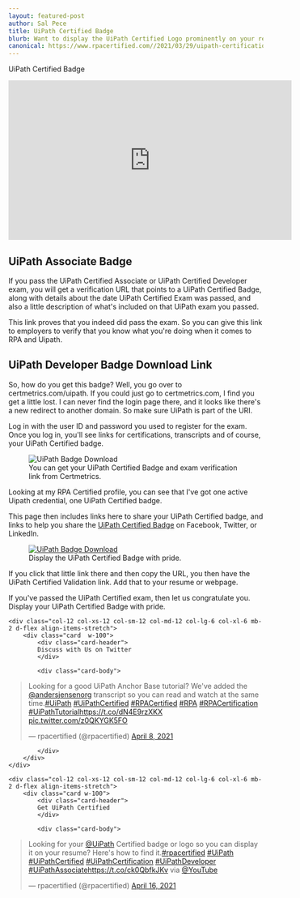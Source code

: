 ```yaml
---
layout: featured-post
author: Sal Pece
title: UiPath Certified Badge
blurb: Want to display the UiPath Certified Logo prominently on your resume or webpage? Here's where to download it and how to get the validation link.
canonical: https://www.rpacertified.com//2021/03/29/uipath-certification-logo.html
---
```


 UiPath Certified Badge

<div class="embed-responsive embed-responsive-16by9">
<iframe src="https://www.youtube.com/embed/g_ogfSnKxQ0" allow="accelerometer; autoplay; clipboard-write; encrypted-media; gyroscope; picture-in-picture" allowfullscreen="" width="560" height="315" frameborder="0"></iframe>
</div>

## UiPath Associate Badge

If you pass the UiPath Certified Associate or UiPath Certified Developer exam, you will get a verification URL that points to a UiPath Certified Badge, along with details about the date UiPath Certified Exam was passed, and also a little description of what's included on that UiPath exam you passed.

This link proves that you indeed did pass the exam. So you can give this link to employers to verify that you know what you're doing when it comes to RPA and Uipath. 

## UiPath Developer Badge Download Link

So, how do you get this badge? Well, you go over to certmetrics.com/uipath. If you could just go to certmetrics.com, I find you get a little lost. I can never find the login page there, and it looks like there's a new redirect to another domain. So make sure UiPath is part of the URI.

Log in with the user ID and password you used to register for the exam. Once you log in, you'll see links for certifications, transcripts and of course, your UiPath Certified badge.  

<figure class="figure">
  <img src="https://www.rpacertified.com/assets/uipath-certification-Badge-download.gif" alt="UiPath Badge Download" class="img-fluid mx-auto d-block img-thumbnail rounded ">
  <figcaption class="figure-caption">You can get your UiPath Certified Badge and exam verification link from Certmetrics.</figcaption>
</figure>

Looking at my RPA Certified profile, you can see that I've got one active Uipath credential, one UiPath Certified badge.

This page then includes links here to share your UiPath Certified badge, and links to help you share the <a href="https://www.rpacertified.com//2021/03/29/uipath-certification-logo.html">UiPath Certified Badge</a> on Facebook, Twitter, or LinkedIn. 

<figure class="figure">
  <a href="https://www.certmetrics.com/uipath/public/badge.aspx?i=1&t=c&d=2020-09-05&ci=UIP00133983">
  <img src="https://www.rpacertified.com/assets/uipath-certified-logo.png" alt="UiPath Badge Download" class="img-fluid mx-auto d-block img-thumbnail rounded ">
  </a>
  <figcaption class="figure-caption">Display the UiPath Certified Badge with pride.</figcaption>
</figure>

If you click that little link there and then copy the URL, you then have the UiPath Certified Validation link. Add that to your resume or webpage.

If you've passed the UiPath Certified exam, then let us congratulate you. Display your UiPath Certified Badge with pride.

<div class="row">
	
    <div class="col-12 col-xs-12 col-sm-12 col-md-12 col-lg-6 col-xl-6 mb-2 d-flex align-items-stretch">
        <div class="card  w-100">
            <div class="card-header">
            Discuss with Us on Twitter
            </div>

            <div class="card-body">
<!-- **************************** -->       


<blockquote class="twitter-tweet"><p lang="en" dir="ltr">Looking for a good UiPath Anchor Base tutorial? We&#39;ve added the <a href="https://twitter.com/andersjensenorg?ref_src=twsrc%5Etfw">@andersjensenorg</a> transcript so you can read and watch at the same time.<a href="https://twitter.com/hashtag/UiPath?src=hash&amp;ref_src=twsrc%5Etfw">#UiPath</a> <a href="https://twitter.com/hashtag/UiPathCertified?src=hash&amp;ref_src=twsrc%5Etfw">#UiPathCertified</a> <a href="https://twitter.com/hashtag/RPACertified?src=hash&amp;ref_src=twsrc%5Etfw">#RPACertified</a> <a href="https://twitter.com/hashtag/RPA?src=hash&amp;ref_src=twsrc%5Etfw">#RPA</a> <a href="https://twitter.com/hashtag/RPACertification?src=hash&amp;ref_src=twsrc%5Etfw">#RPACertification</a> <a href="https://twitter.com/hashtag/UiPathTutorial?src=hash&amp;ref_src=twsrc%5Etfw">#UiPathTutorial</a><a href="https://t.co/dN4E9rzXKX">https://t.co/dN4E9rzXKX</a> <a href="https://t.co/z0QKYGK5FO">pic.twitter.com/z0QKYGK5FO</a></p>&mdash; rpacertified (@rpacertified) <a href="https://twitter.com/rpacertified/status/1380133641003614211?ref_src=twsrc%5Etfw">April 8, 2021</a></blockquote> <script async src="https://platform.twitter.com/widgets.js" charset="utf-8"></script>



<!-- **************************** -->   
            
            
            </div>
        </div>
    </div>
	
	<div class="col-12 col-xs-12 col-sm-12 col-md-12 col-lg-6 col-xl-6 mb-2 d-flex align-items-stretch">
        <div class="card w-100">
            <div class="card-header">
            Get UiPath Certified
            </div>

            <div class="card-body">
<blockquote class="twitter-tweet"><p lang="en" dir="ltr">Looking for your <a href="https://twitter.com/UiPath?ref_src=twsrc%5Etfw">@UiPath</a> Certified badge or logo so you can display it on your resume? Here&#39;s how to find it.<a href="https://twitter.com/hashtag/rpacertified?src=hash&amp;ref_src=twsrc%5Etfw">#rpacertified</a> <a href="https://twitter.com/hashtag/UiPath?src=hash&amp;ref_src=twsrc%5Etfw">#UiPath</a> <a href="https://twitter.com/hashtag/UiPathCertified?src=hash&amp;ref_src=twsrc%5Etfw">#UiPathCertified</a> <a href="https://twitter.com/hashtag/UiPathCertification?src=hash&amp;ref_src=twsrc%5Etfw">#UiPathCertification</a> <a href="https://twitter.com/hashtag/UiPathDeveloper?src=hash&amp;ref_src=twsrc%5Etfw">#UiPathDeveloper</a> <a href="https://twitter.com/hashtag/UiPathAssociate?src=hash&amp;ref_src=twsrc%5Etfw">#UiPathAssociate</a><a href="https://t.co/ck0QbfkJKv">https://t.co/ck0QbfkJKv</a> via <a href="https://twitter.com/YouTube?ref_src=twsrc%5Etfw">@YouTube</a></p>&mdash; rpacertified (@rpacertified) <a href="https://twitter.com/rpacertified/status/1383047444041244690?ref_src=twsrc%5Etfw">April 16, 2021</a></blockquote> <script async src="https://platform.twitter.com/widgets.js" charset="utf-8"></script> 
            </div>
        </div>
    </div>
	
</div>
